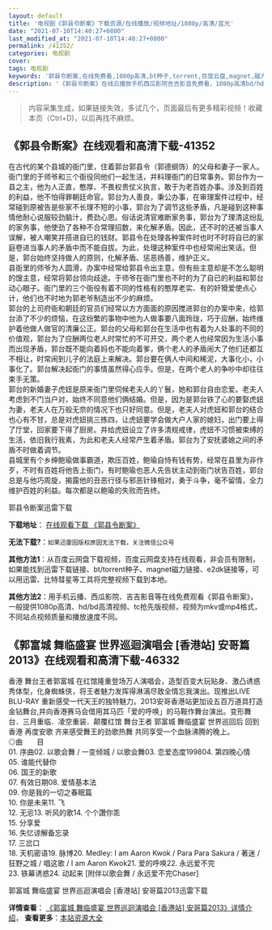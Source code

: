 ```yaml
---
layout: default
title: '电视剧《郭县令断案》下载资源/在线播放/视频地址/1080p/高清/蓝光'
date: "2021-07-10T14:40:27+0800"
last_modified_at: "2021-07-10T14:40:27+0800"
permalink: /41352/
categories: 电视剧
cover:
tags: 电视剧
keywords: '郭县令断案,在线免费看,1080p高清,bt种子,torrent,百度云盘,magnet,磁力链,迅雷下载资源'
description: '《郭县令断案》在线云播放手机西瓜影院吉吉影音免费看，1080p高清bd/hd未删减完整版和tc抢先枪版，mkv/mp4格式，附带bt/torrent种子、magnet/磁力链、百度云盘、网盘资源迅雷下载链接'
---
```


>内容采集生成，如果链接失效，多试几个，页面最后有更多精彩视频！收藏本页（Ctrl+D)，以后再找不麻烦。


## 《郭县令断案》在线观看和高清下载-41352

在古代的某个县城的衙门里，住着郭台郭县令（郭德纲饰）的父母和妻子一家人。衙门里的于师爷和三个衙役同他们一起生活，并料理衙门的日常事务。郭台作为一县之主，他为人正直，憨厚、不畏权贵仗义执言，敢于为老百姓办事。涉及到百姓的利益，他不怕得罪朝廷命官。郭台为人善良，秉公办事，在审理案件过程中，经常碰到原被告是些家不长理不短的小事，郭台为了调节这些矛盾，凡是碰到这种事情他耐心说服较劲脑汁，费劲心思。俗话说清官难断家务事，郭台为了理清这纷乱的家务事，他使劲了各种不合常理招数，来化解矛盾。因此，还不时的还被当事人误解，被人嘲笑并搭进自已的钱财。郭县令在处理各种案件时也时不时将自已的家庭卷进当事人的矛盾中而不能自拔。为此，处理这种案件中也经常闹出笑话。但是，郭台始终坚持做人的原则，化解矛盾、惩恶扬善，维护正义。<br />县衙里的师爷为人圆滑，办案中经常给郭县令出主意，但有些主意却是不怎么聪明的馊主意，经常将郭台领向歧途。于师爷在衙门里也不时的为了自已的利益和郭台动心眼子。衙门里的三个衙役有着不同的性格有的憨厚老实、有的奸猾爱使点心计，他们也不时地为郭老爷制造出不少的麻烦。<br />郭台的上司府衙和朝廷的官员们经常以方方面面的原因搅进郭台的办案中来，给郭台添了不少的烦恼，在这纷繁的事物中他为人做事要八面玲珑，巧于应酬，始终维护着他做人做官的清廉公正。郭台的父母和郭台在生活中也有着为人处事的不同的价值观，郭台为了应酬两位老人时常忙的不可开交，两个老人也经常因为生活小事而出现矛盾，郭台既不能向着妈也不能向着爹，俩个老人的矛盾闹大了他们还都互不相让，时常闹到儿子的法庭上来解决。郭台要在俩人中间和稀泥，大事化小，小事化了。郭台解决起衙门的事情虽然得心应手。但是，在两个老人的争吵中却往往束手无策。<br />郭台的新婚妻子虎妞是原来衙门里伺候老夫人的丫鬟，她和郭台自由恋爱。老夫人考虑到不门当户对，始终不同意他们俩结婚。但是，因为是郭台铁了心的要娶虎妞为妻，老夫人在万般无奈的情况下也只好同意。但是，老夫人对虎妞和郭台的结合也心有不甘，总是对虎妞挑三拣四，让虎妞要学会做大户人家的媳妇，出门要上得了厅堂，回家要下得了厨房。并给虎妞设立了许多清规戒律，虎妞不习惯被束缚的生活，依旧我行我素，为此和老夫人经常产生着矛盾。郭台为了安抚婆媳之间的矛盾不时做着调节。<br />县城里有个乡绅鲍瑜做事霸道，欺压百姓，鲍瑜自恃有钱有势，经常在县里为非作歹，不时有百姓将他告上衙门，有时鲍瑜也恶人先告状主动到衙门状告百姓，郭台总是与他巧周旋，揭露他的丑恶行径与邪恶针锋相对，勇于斗争，毫不留情，全力维护百姓的利益。每次都是以鲍瑜的失败而告终。


郭县令断案迅雷下载

**下载地址**： [在线观看下载 《郭县令断案》](https://www.993dy.com//vod-detail-id-10944.html) 


**无法下载?**：`如果迅雷因版权原因无法下载，关注微信公众号 `

**其他方法1**：从百度云网盘下载视频，百度云网盘支持在线观看，非会员有限制，如果能找到迅雷下载链接、bt/torrent种子、magnet磁力链接、e2dk链接等，可以用迅雷、比特彗星等工具将完整视频下载到本地。

**其他方法2**：用手机云播、西瓜影院、吉吉影音等在线免费观看《郭县令断案》，一般提供1080p高清、hd/bd高清视频、tc抢先版视频，视频为mkv或mp4格式，不同站点视频质量和播放速度不同。


## 《郭富城 舞临盛宴 世界巡迴演唱会 [香港站] 安哥篇2013》在线观看和高清下载-46332

香港 舞台王者郭富城 在红馆隆重登场万人演唱会，造型百变大玩贴身、激凸诱惑秀体型，化身蜘蛛侠，将王者魅力发挥得淋漓尽致全情忘我演出。现推出LIVE BLU-RAY 重新感受一代天王的独特魅力。2013安哥香港站更加设五百万道具打造金钻舞台,并向香港赛马会借用其马匹「爱的呼唤」的马鞍作舞台演出。变形舞台．三月重临．凌空重装．颠覆红馆 舞台王者 郭富城 舞临盛宴 世界巡回后 回到香港 再度安歌 齐来感受舞王的劲歌热舞 共同享受一个血脉沸腾的晚上。<br />◎曲　　目<br />01. 序曲02. 以歌会舞 / 一变倾城 / 以歌会舞03. 恋爱态度199804. 第四晚心情<br />05. 谁能代替你<br />06. 国王的新歌<br />07. 有效日期08. 爱情基本法<br />09. 你是我的一切之春眠篇<br />10. 你是未来11. 飞<br />12. 无忌13. 听风的歌14. 个个讚你乖<br />15. 分享爱<br />16. 失忆谅解备忘录<br />17. 三岔口<br />18. 天机密语19. 脉博20. Medley: I am Aaron Kwok / Para Para Sakura / 著迷 / 狂野之城 / 唱这歌 / I am Aaron Kwok21. 爱的呼唤22. 永远爱不完<br />23. 铁幕诱惑24. 动起来 [附伴以歌会舞 / 永远爱不完Chaser]


郭富城 舞临盛宴 世界巡迴演唱会 [香港站] 安哥篇2013迅雷下载

**详情查看**： [《郭富城 舞临盛宴 世界巡迴演唱会 [香港站] 安哥篇2013》详情介绍](/movie/46332/)， **查看更多**：[本站资源大全](/movie/t/all/)

